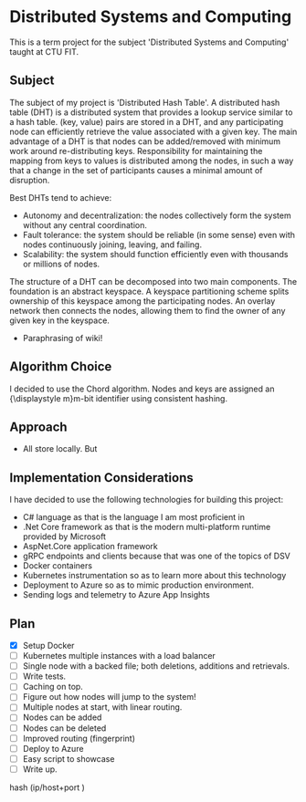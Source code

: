 # Distributed Systems and Computing
This is a term project for the subject 'Distributed Systems and Computing' taught at CTU FIT.

## Subject
The subject of my project is 'Distributed Hash Table'. 
A distributed hash table (DHT) is a distributed system that provides a lookup service similar to a hash table. (key, value) pairs are stored in a DHT, and any participating node can efficiently retrieve the value associated with a given key. The main advantage of a DHT is that nodes can be added/removed with minimum work around re-distributing keys. Responsibility for maintaining the mapping from keys to values is distributed among the nodes, in such a way that a change in the set of participants causes a minimal amount of disruption.

Best DHTs tend to achieve:
* Autonomy and decentralization: the nodes collectively form the system without any central coordination.
* Fault tolerance: the system should be reliable (in some sense) even with nodes continuously joining, leaving, and failing.
* Scalability: the system should function efficiently even with thousands or millions of nodes.

The structure of a DHT can be decomposed into two main components. The foundation is an abstract keyspace. A keyspace partitioning scheme splits ownership of this keyspace among the participating nodes. An overlay network then connects the nodes, allowing them to find the owner of any given key in the keyspace.

* Paraphrasing of wiki!

## Algorithm Choice
I decided to use the Chord algorithm. Nodes and keys are assigned an {\displaystyle m}m-bit identifier using consistent hashing.
## Approach
* All store locally. But 
## Implementation Considerations
I have decided to use the following technologies for building this project:
* C# language as that is the language I am most proficient in
* .Net Core framework as that is the modern multi-platform runtime provided by Microsoft
* AspNet.Core application framework
* gRPC endpoints and clients because that was one of the topics of DSV
* Docker containers
* Kubernetes instrumentation so as to learn more about this technology
* Deployment to Azure so as to mimic production environment.
* Sending logs and telemetry to Azure App Insights

## Plan
- [x]  Setup Docker
- [ ]  Kubernetes multiple instances with a load balancer
- [ ] Single node with a backed file; both deletions, additions and retrievals.
- [ ]  Write tests. 
- [ ] Caching on top.
- [ ]  Figure out how nodes will jump to the system!
- [ ]  Multiple nodes at start, with linear routing.
- [ ]  Nodes can be added
- [ ]  Nodes can be deleted
- [ ]  Improved routing (fingerprint)
- [ ]  Deploy to Azure
- [ ]  Easy script to showcase
- [ ]  Write up.

hash (ip/host+port  )